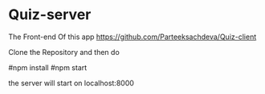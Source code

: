 # Quiz-server

The Front-end Of this app https://github.com/Parteeksachdeva/Quiz-client

Clone the Repository and then do

#npm install 
#npm start

the server will start on localhost:8000
